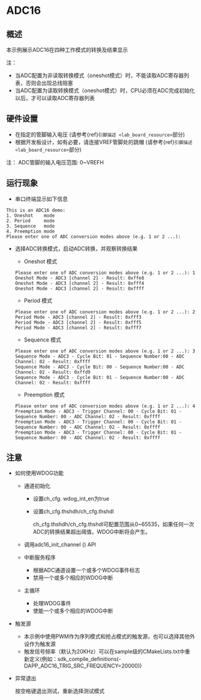 # ADC16

## 概述

本示例展示ADC16在四种工作模式的转换及结果显示

注：

* 当ADC配置为非读取转换模式（oneshot模式）时，不能读取ADC寄存器列表，否则会出现总线阻塞
* 当ADC配置为读取转换模式（oneshot模式）时，CPU必须在ADC完成初始化以后，才可以读取ADC寄存器列表

## 硬件设置

- 在指定的管脚输入电压 (请参考{ref}`引脚描述 <lab_board_resource>`部分)
- 根据开发板设计，如有必要，请连接VREF管脚处的跳帽  (请参考{ref}`引脚描述 <lab_board_resource>`部分)

注： ADC管脚的输入电压范围: 0~VREFH

## 运行现象

- 串口终端显示如下信息

```console
This is an ADC16 demo:
1. Oneshot    mode
2. Period     mode
3. Sequence   mode
4. Preemption mode
Please enter one of ADC conversion modes above (e.g. 1 or 2 ...):
```

- 选择ADC转换模式，启动ADC转换，并观察转换结果

  - Oneshot 模式

  ```console
  Please enter one of ADC conversion modes above (e.g. 1 or 2 ...): 1
  Oneshot Mode - ADC3 [channel 2] - Result: 0xffe8
  Oneshot Mode - ADC3 [channel 2] - Result: 0xfff4
  Oneshot Mode - ADC3 [channel 2] - Result: 0xffff
  ```

  - Period 模式

  ```console
  Please enter one of ADC conversion modes above (e.g. 1 or 2 ...): 2
  Period Mode - ADC3 [channel 2] - Result: 0xfff3
  Period Mode - ADC3 [channel 2] - Result: 0xfff5
  Period Mode - ADC3 [channel 2] - Result: 0xfff7
  ```

  - Sequence 模式

  ```console
  Please enter one of ADC conversion modes above (e.g. 1 or 2 ...): 3
  Sequence Mode - ADC3 - Cycle Bit: 01 - Sequence Number:00 - ADC Channel: 02 - Result: 0xffff
  Sequence Mode - ADC3 - Cycle Bit: 00 - Sequence Number:00 - ADC Channel: 02 - Result: 0xffd9
  Sequence Mode - ADC3 - Cycle Bit: 01 - Sequence Number:00 - ADC Channel: 02 - Result: 0xffff
  ```

  - Preemption 模式

  ```console
  Please enter one of ADC conversion modes above (e.g. 1 or 2 ...): 4
  Preemption Mode - ADC3 - Trigger Channel: 00 - Cycle Bit: 01 - Sequence Number: 00 - ADC Channel: 02 - Result: 0xffff
  Preemption Mode - ADC3 - Trigger Channel: 00 - Cycle Bit: 01 - Sequence Number: 00 - ADC Channel: 02 - Result: 0xffff
  Preemption Mode - ADC3 - Trigger Channel: 00 - Cycle Bit: 01 - Sequence Number: 00 - ADC Channel: 02 - Result: 0xffff
  ```

## 注意

- 如何使用WDOG功能

  - 通道初始化

    - 设置ch_cfg. wdog_int_en为true
    - 设置ch_cfg.thshdh/ch_cfg.thshdl

      ch_cfg.thshdh/ch_cfg.thshdl可配置范围从0~65535，如果任何一次ADC的转换结果超出阈值，WDOG中断将会产生。
  - 调用adc16_init_channel () API
  - 中断服务程序

    - 根据ADC通道设置一个或多个WDOG事件标志
    - 禁用一个或多个相应的WDOG中断
  - 主循环

    - 处理WDOG事件
    - 使能一个或多个相应的WDOG中断
- 触发源

  - 本示例中使用PWM作为序列模式和抢占模式的触发源，也可以选择其他外设作为触发源
  - 触发信号频率（默认为20KHz）可以在sample级的CMakeLists.txt中重新定义(例如：sdk_compile_definitions(-DAPP_ADC16_TRIG_SRC_FREQUENCY=20000))
- 异常退出

  按空格键退出测试，重新选择测试模式
